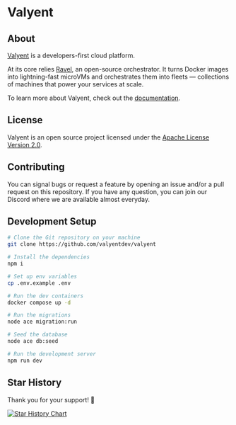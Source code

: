 # Valyent

## About

[Valyent](https://valyent.cloud) is a developers-first cloud platform.

At its core relies [Ravel](https://github.com/valyentdev/ravel.git), an open-source orchestrator.
It turns Docker images into lightning-fast microVMs and orchestrates them into fleets — collections of machines that power your services at scale.

To learn more about Valyent, check out the [documentation](https://docs.valyent.cloud).

## License

Valyent is an open source project licensed under the [Apache License Version 2.0](https://github.com/valyentdev/ravel/blob/main/LICENSE).

## Contributing

You can signal bugs or request a feature by opening an issue and/or a pull request on this repository. If you have any question, you can join our Discord where we are available almost everyday.

## Development Setup

```bash
# Clone the Git repository on your machine
git clone https://github.com/valyentdev/valyent

# Install the dependencies
npm i

# Set up env variables
cp .env.example .env

# Run the dev containers
docker compose up -d

# Run the migrations
node ace migration:run

# Seed the database
node ace db:seed

# Run the development server
npm run dev
```

## Star History

Thank you for your support! 🌟

[![Star History Chart](https://api.star-history.com/svg?repos=valyentdev/valyent&type=Date)](https://star-history.com/#valyentdev/valyent&Date)
